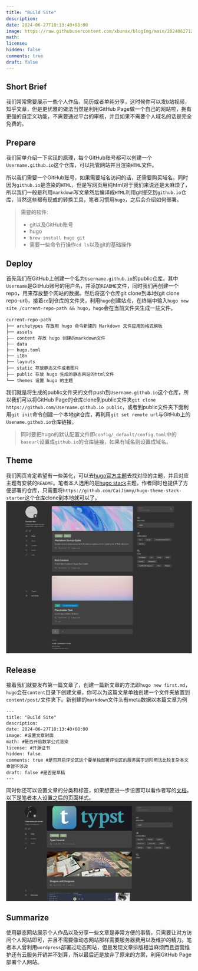 ```yaml
---
title: "Build Site"
description: 
date: 2024-06-27T10:13:40+08:00
image: https://raw.githubusercontent.com/xbunax/blogImg/main/202406271246388.png 
math: 
license: 
hidden: false
comments: true
draft: false
---
```




## Short Brief

我们常常需要展示一些个人作品，简历或者单纯分享，这时候你可以发b站视频，知乎文章，但是更优雅的做法当然是利用GitHub Page做一个自己的网站啦，拥有更强的自定义功能，不需要通过平台的审核，并且如果不需要个人域名的话是完全免费的。

## Prepare

我们简单介绍一下实现的原理，每个GitHub账号都可以创建一个`Username.github.io`这个仓库，可以托管网站并且渲染`HTML`文件。

所以我们需要一个GitHub账号，如果需要域名访问的话，还需要购买域名。同时因为`github.io`是渲染的`HTML`，但是写网页用纯html对于我们来说还是太麻烦了，所以我们一般是利用`markdown`写文章然后编译成`HTML`利用git提交到`github.io`仓库，当然这些都有现成的转换工具，笔者习惯用`hugo`，之后会介绍如何部署。

  > 需要的软件:
  > + git以及GitHub账号 
  > + hugo
  > + `brew install hugo git`
  > + 需要一些命令行操作`cd ls`以及git的基础操作

## Deploy

首先我们在GitHub上创建一个名为`Username.github.io`的public仓库，其中`Username`是GitHub账号的用户名，并添加`README`文件，同时我们再创建一个repo，用来存放整个网站的数据。然后将这个仓库git clone到本地(git clone repo-url)，接着`cd`到仓库的文件夹，利用`hugo`创建站点，在终端中输入`hugo new site /current-repo-path && hugo`，`hugo`会在当前文件夹生成一些文件。

```
current-repo-path
├── archetypes 存放用 hugo 命令新建的 Markdown 文件应用的格式模板
├── assets 
├── content 存放 hugo 创建的markdown文件
├── data
├── hugo.toml 
├── i18n
├── layouts
├── static 存放静态文件或者图片
├── public 存放 hugo 生成的静态网站的html文件
└── themes 设置 hugo 的主题
```

我们就是将生成的public文件夹的文件push到`Username.github.io`这个仓库，所以我们可以将GitHub Page的仓库clone到public文件夹`git clone https://github.com/Username.github.io public`，或者到public文件夹下面利用`git init`命令创建一个本地git仓库，再利用`git set remote url`与GitHub上的`Usename.github.io`仓库链接。
  > 同时要把hugo的默认配置文件即`config/_default/config.toml`中的`baseurl`设置成`github.io`的仓库链接，如果有域名则设置成域名。

## Theme 

我们网页肯定希望有一些美化，可以去[hugo官方主题](https://themes.gohugo.io/)去找对应的主题，并且对应主题有安装的`README`。笔者本人选用的是[hugo stack](https://themes.gohugo.io/themes/hugo-theme-stack/)主题，作者同时也提供了方便部署的仓库，只需要将`https://github.com/CaiJimmy/hugo-theme-stack-starter`这个仓库clone到本地就可以了。
![hugo stack](https://raw.githubusercontent.com/xbunax/blogImg/main/202406271236171.png)

## Release

接着我们就要发布第一篇文章了，创建一篇新文章的方法即`hugo new first.md`，`hugo`会在`content`目录下创建文章，你可以为这篇文章单独创建一个文件夹放置到`content/post/`文件夹下。新创建的`markdown`文件头有meta数据以本篇文章为例
```
---
title: "Build Site"
description: 
date: 2024-06-27T10:13:40+08:00
image: #设置文章封面
math: #是否开启数学公式渲染
license: #开源证书
hidden: false
comments: true #是否开启评论区这个要单独部署评论区的服务属于进阶用法比较复杂本文章暂不涉及
draft: false #是否是草稿
---
```
同时你还可以设置文章的分类和标签，如果想要进一步设置可以看作者写的[文档](https://stack.jimmycai.com/guide/getting-started)。以下是笔者本人设置之后的页面样式。
![my blog](https://raw.githubusercontent.com/xbunax/blogImg/main/202406271246388.png)


## Summarize

使用静态网站展示个人作品以及分享一些文章是非常方便的事情，只需要让对方访问个人网站即可，并且不需要像动态网站那样需要服务器费用以及维护的精力。笔者本人曾利用`wordpress`部署过动态网站，但是发现文章排版相当麻烦而且运营维护还有云服务开销并不划算，所以最后还是放弃了原来的方案，利用GitHub Page部署个人网站。
